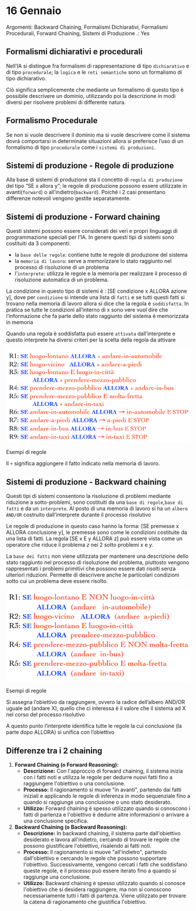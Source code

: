 # 16 Gennaio

Argomenti: Backward Chaining, Formalismi Dichiarativi, Formalismi Procedurali, Forward Chaining, Sistemi di Produzione
.: Yes

## Formalismi dichiarativi e procedurali

Nell’IA si distingue fra formalismi di rappresentazione di tipo `dichiarativo` e di tipo `procedurale`; la `logica` e le `reti semantiche` sono un formalismo di tipo dichiarativo.

Ciò significa semplicemente che mediante un formalismo di questo tipo è possibile descrivere un dominio, utilizzando poi la descrizione in modi diversi per risolvere problemi di differente natura.

## Formalismo Procedurale

Se non si vuole descrivere il dominio ma si vuole descrivere come il sistema dovrà comportarsi in determinate situazioni allora si preferisce l’uso di un formalismo di tipo `procedurale` come i `sistemi di produzioni`.

## Sistemi di produzione - Regole di produzione

Alla base di sistemi di produzione sta il concetto di `regola di produzione` del tipo “SE x allora y”; le regole di produzione possono essere utilizzate in avanti(`forward`) o all’indietro(`backward`). Poiché i 2 casi presentano differenze notevoli vengono gestite separatamente.

## Sistemi di produzione - Forward chaining

Questi sistemi possono essere considerati dei veri e propri linguaggi di programmazione speciali per l’IA. In genere questi tipi di sistemi sono costituiti da 3 componenti:

- la `base delle regole`: contiene tutte le regole di produzione del sistema
- la `memoria di lavoro`: serve a memorizzare lo stato raggiunto nel processo di risoluzione di un problema
- l’`interprete`: utilizza le regole e la memoria per realizzare il processo di risoluzione automatica di un problema.

La condizione in questo tipo di sistemi è : [SE condizione x ALLORA azione y], dove per `condizione` si intende una lista di `fatti` e se tutti questi fatti si trovano nella memoria di lavoro allora si dice che la regola è `soddisfatta`. In pratica se tutte le condizioni all’interno di x sono vere vuol dire che l’informazione che fa parte dello stato raggiunto del sistema è memorizzata in memoria

Quando una regola è soddisfatta può essere `attivata` dall’interprete e questo interprete ha diversi criteri per la scelta della regola da attivare

![Screenshot from 2024-01-21 22-56-00.png](Screenshot_from_2024-01-21_22-56-00.png)

Esempi di regole

Il `+` significa aggiungere il fatto indicato nella memoria di lavoro.

## Sistemi di produzione - Backward chaining

Questi tipi di sistemi consentono la risoluzione di problemi mediante riduzione a sotto-problemi, sono costituiti da una `base di regole`,`base di fatti` e da un `interprete`. Al posto di una memoria di lavoro si ha un `albero AND/OR` costruito dall’interprete durante il processo risolutivo

Le regole di produzione in questo caso hanno la forma: [SE premesse x ALLORA conclusione y], le premesse sono come le condizioni costituite da una lista di fatti. La regola [SE x E y ALLORA z] può essere vista come un operatore che riduce il problema $z$ nei 2 sotto problemi $x$ e $y$.

La `base dei fatti` non viene utilizzata per mantenere una descrizione dello stato raggiunto nel processo di risoluzione del problema, piuttosto vengono rappresentati i problemi primitivi che possono essere dati risolti senza ulteriori riduzioni. Permette di descrivere anche le particolari condizioni sotto cui un problema deve essere risolto.

![Screenshot from 2024-01-21 22-56-24.png](Screenshot_from_2024-01-21_22-56-24.png)

Esempi di regole

Si assegna l’obiettivo da raggiungere, ovvero la radice dell’albero AND/OR uguale ad (andare X), quello che ci interessa è il valore che il sistema ad X nel corso del processo risolutivo

A questo punto l’interprete identifica tutte le regole la cui conclusione (la parte dopo ALLORA) si unifica con l’obiettivo

## Differenze tra i 2 chaining

1. **Forward Chaining (o Forward Reasoning):**
    - **Descrizione:** Con l'approccio di forward chaining, il sistema inizia con i fatti noti e utilizza le regole per dedurre nuovi fatti fino a raggiungere l'obiettivo o una conclusione.
    - **Processo:** Il ragionamento si muove "in avanti", partendo dai fatti iniziali e applicando le regole di inferenza in modo sequenziale fino a quando si raggiunge una conclusione o uno stato desiderato.
    - **Utilizzo:** Forward chaining è spesso utilizzato quando si conoscono i fatti di partenza e l'obiettivo è dedurre altre informazioni o arrivare a una conclusione specifica.
2. **Backward Chaining (o Backward Reasoning):**
    - **Descrizione:** In backward chaining, il sistema parte dall'obiettivo desiderato e lavora all'indietro, cercando di trovare le regole che possono giustificare l'obiettivo, risalendo ai fatti noti.
    - **Processo:** Il ragionamento si muove "all'indietro", partendo dall'obiettivo e cercando le regole che possono supportare l'obiettivo. Successivamente, vengono cercati i fatti che soddisfano queste regole, e il processo può essere iterato fino a quando si raggiunge una conclusione.
    - **Utilizzo:** Backward chaining è spesso utilizzato quando si conosce l'obiettivo che si desidera raggiungere, ma non si conoscono necessariamente tutti i fatti di partenza. Viene utilizzato per trovare la catena di ragionamento che giustifica l'obiettivo.